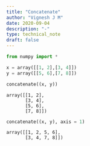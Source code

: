 ```yaml
---
title: "Concatenate"
author: "Vignesh J M"
date: 2020-09-04
description: "-"
type: technical_note
draft: false
---
```


```python
from numpy import *
```


```python
x = array([[1, 2],[3, 4]])
y = array([[5, 6],[7, 8]])
```


```python
concatenate((x, y))
```




    array([[1, 2],
           [3, 4],
           [5, 6],
           [7, 8]])




```python
concatenate((x, y), axis = 1)
```




    array([[1, 2, 5, 6],
           [3, 4, 7, 8]])



